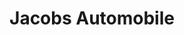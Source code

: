 ---
title: "Jacobs Automobile"
url: /geilenkirchen/jacobs-automobile-landstrasse/
shop: Autohaus
---